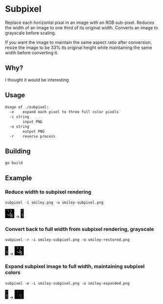 # Subpixel

Replace each horizontal pixal in an image with an RGB sub-pixel. Reduces the width of an image to one third of its original width. Converts an image to grayscale before scaling.

If you want the image to maintain the same aspect ratio after conversion, resize the image to be 33% its original height while maintaining the same width before converting it.

## Why?

I thought it would be interesting

## Usage

```
Usage of ./subpixel:
  -e    expand each pixel to three full color pixels
  -i string
        input PNG
  -o string
        output PNG
  -r    reverse process
```

## Building

```
go build
```

## Example

### Reduce width to subpixel rendering

```
subpixel -i smiley.png -o smiley-subpixel.png
```

![input](smiley.png) -> ![output](smiley-subpixel.png)

### Convert back to full width from subpixel rendering, grayscale

```
subpixel -r -i smiley-subpixel.png -o smiley-restored.png
```

![input](smiley-subpixel.png) -> ![output](smiley-restored.png)

### Expand subpixel image to full width, maintaining subpixel colors

```
subpixel -e -i smiley-subpixel.png -o smiley-expanded.png
```

![input](smiley-subpixel.png) -> ![output](smiley-expanded.png)
